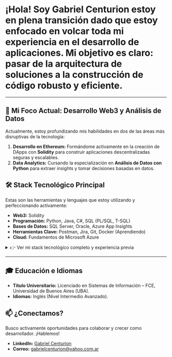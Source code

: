 # ¡Hola! Soy Gabriel Centurion estoy en plena transición dado que estoy enfocado en volcar toda mi experiencia en el **desarrollo de aplicaciones**. Mi objetivo es claro: pasar de la arquitectura de soluciones a la **construcción de código robusto y eficiente**.
---

## 🚀 Mi Foco Actual: Desarrollo Web3 y Análisis de Datos

Actualmente, estoy profundizando mis habilidades en dos de las áreas más disruptivas de la tecnología:

1.  **Desarrollo en Ethereum:** Formándome activamente en la creación de DApps con **Solidity** para construir aplicaciones descentralizadas seguras y escalables.
2.  **Data Analytics:** Cursando la especialización en **Análisis de Datos con Python** para extraer insights y tomar decisiones basadas en datos.

## 🛠️ Stack Tecnológico Principal

Estas son las herramientas y lenguajes que estoy utilizando y perfeccionando activamente:

-   **Web3:** Solidity
-   **Programación:** Python, Java, C#, SQL (PL/SQL, T-SQL)
-   **Bases de Datos:** SQL Server, Oracle, Azure App Insights
-   **Herramientas Clave:** Postman, Jira, Git, Docker (Aprendiendo)
-   **Cloud:** Fundamentos de Microsoft Azure

<details>
<summary>👉 Ver mi stack tecnológico completo y experiencia previa</summary>
  
### Habilidades Técnicas Detalladas
  
- **Bases de Datos:** App insight de azure, SQL / Stored Procedures (SQL Server, Oracle).
- **Software de Gestión:** Worldsys (Central Data, SOS), Smart Open, Siebel CRM, Sistemas Bejerman, Tango.
- **Herramientas:** Postman, Jira, Microsoft Project, Lotus Notes, NetIQ, Enterprise Administrator, Arc Serve.
- **Programación:** PL/SQL, Pascal, VB6, C#, Java, Python.
- **Plataformas y SO:** Todas las plataformas Microsoft Windows (cliente y servidor), Linux, UNIX, AS/400.
- **Ofimática y Otros:** Microsoft Office (Avanzado), Redes, Cableado Estructurado, Antivirus Management.

### Cursos y Certificaciones
  
- Programación en Python para principiantes (Talento Tech)
- Business Intelligence (Talento Tech)
- Análisis de datos con Python (Talento Tech)
- Fundamentos de Microsoft Azure (Fundación Proydesa)
- CCNA - Cisco Certified Network Associate (Fundación Proydesa)
- Curso Java jr. (Renault Argentina)
- Curso Java (Codo a Codo)
- Curso .Net jr. (Becas Control-F)
- Curso Lotus Notes 5.0 (EDS)

</details>

---

## 🎓 Educación e Idiomas

-   **Título Universitario:** Licenciado en Sistemas de Información – FCE, Universidad de Buenos Aires (UBA).
-   **Idiomas:** Inglés (Nivel Intermedio Avanzado).

## 📫 ¿Conectamos?

Busco activamente oportunidades para colaborar y crecer como desarrollador. ¡Hablemos!
-   **LinkedIn:** [Gabriel Centurion](https://www.linkedin.com/in/gabrielcenturion/)
-   **Correo:** gabrielcenturion@yahoo.com.ar
